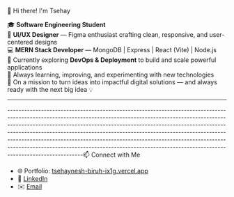 👋 Hi there! I'm Tsehay

🎓 **Software Engineering Student**  
🎨 **UI/UX Designer** — Figma enthusiast crafting clean, responsive, and user-centered designs  
💻 **MERN Stack Developer** — MongoDB | Express | React (Vite) | Node.js  
🚀 Currently exploring **DevOps & Deployment** to build and scale powerful applications  
🌱 Always learning, improving, and experimenting with new technologies  
🎯 On a mission to turn ideas into impactful digital solutions — and always ready with the next big idea 💡

---------------------------------------------------------------------------------------------------------------------------------------------------------------------------------------------------------------------------------------------------------------------------------------------------------------------------------------------------------------------------------------------------------------------------------------------------------------------------------------------------------------

---------------------------------------------------------------------------------------------------------------------------------------------------------------------------------------------------------------------------------------------------------------------------------------------------------------------------------------------------------------------------------------------------------------------------------------------------------------------------------------------------------------📫 Connect with Me  
- 🌐 Portfolio: [tsehaynesh-biruh-ix1g.vercel.app](https://tsehaynesh-biruh-ix1g.vercel.app)  
- 🔗 [LinkedIn](https://www.linkedin.com/in/tsehaynesh-biruh-8681852a4/)  
- ✉️ [Email](mailto:tsehayneshbiruh2@gmail.com)

